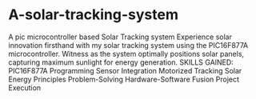 # A-solar-tracking-system
A pic microcontroller based Solar Tracking system
Experience solar innovation firsthand with my solar tracking system using the PIC16F877A microcontroller. Witness as the system optimally positions solar panels, capturing maximum sunlight for energy generation.
SKILLS GAINED:
PIC16F877A Programming
Sensor Integration
Motorized Tracking
Solar Energy Principles
Problem-Solving
Hardware-Software Fusion
Project Execution
